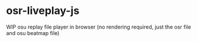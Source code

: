 # osr-liveplay-js
WIP osu replay file player in browser (no rendering required, just the osr file and osu beatmap file)
